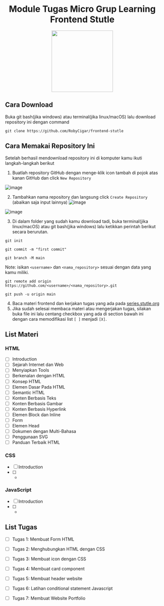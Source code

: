 <h1 align="center">Module Tugas Micro Grup Learning Frontend Stutle</h1>

<p align="center">
  <img height="200" src="https://user-images.githubusercontent.com/69680330/135962270-65ba0bb0-a99b-4072-816a-219f22207b74.jpg" />
</p>


## Cara Download
Buka git bash(jika windows) atau terminal(jika linux/macOS) lalu download repository ini dengan command
```
git clone https://github.com/RobyCigar/frontend-stutle

```
## Cara Memakai Repository Ini
Setelah berhasil mendownload repository ini di komputer kamu ikuti langkah-langkah berikut

1. Buatlah repository GitHub dengan menge-klik icon tambah di pojok atas kanan GitHub
dan click `New Repository`

![image](https://user-images.githubusercontent.com/69680330/135961556-cd091d70-806f-47b2-8341-45c2b98b8c1b.png)


2. Tambahkan nama repository dan langsung click `Create Repository` (abaikan saja input lainnya)
![image](https://user-images.githubusercontent.com/69680330/135961050-37b6e0c6-fd28-488d-9400-e9b5a017aff8.png)

![image](https://user-images.githubusercontent.com/69680330/135961078-b51df1bb-3862-4736-97eb-fb5291d34212.png)


3. Di dalam folder yang sudah kamu download tadi, buka terminal(jika linux/macOS) atau git bash(jika windows) lalu ketikkan perintah berikut secara berurutan.
```
git init
```
```
git commit -m "first commit"
```
```
git branch -M main
```
Note: isikan `<username>` dan `<nama_repository>` sesuai dengan data yang kamu miliki.
```
git remote add origin https://github.com/<username>/<nama_repository>.git
```
```
git push -u origin main
```

4. Baca materi frontend dan kerjakan tugas yang ada pada [series.stutle.org](https://series.stutle.org/052b2e5435834909a1b9711802973cd7) 
5. Jika sudah selesai membaca materi atau mengerjakan tugas, silakan buka file ini lalu centang checkbox yang ada di section bawah ini dengan cara memodifikasi list `[ ]` menjadi `[X]`.

## List Materi
### HTML
- [ ] Introduction
- [ ] Sejarah Internet dan Web
- [ ] Menyiapkan Tools
- [ ] Berkenalan dengan HTML
- [ ] Konsep HTML
- [ ] Elemen Dasar Pada HTML
- [ ] Semantic HTML
- [ ] Konten Berbasis Teks
- [ ] Konten Berbasis Gambar
- [ ] Konten Berbasis Hyperlink
- [ ] Elemen Block dan Inline
- [ ] Form
- [ ] Elemen Head
- [ ] Dokumen dengan Multi-Bahasa
- [ ] Penggunaan SVG
- [ ] Panduan Terbaik HTML
### CSS
- [ ] Introduction
- [ ] -

### JavaScript
- [ ] Introduction
- [ ] -


## List Tugas
- [ ] Tugas 1: Membuat Form HTML

- [ ] Tugas 2: Menghubungkan HTML dengan CSS

- [ ] Tugas 3: Membuat icon dengan CSS

- [ ] Tugas 4: Membuat card component

- [ ] Tugas 5: Membuat header website

- [ ] Tugas 6: Latihan conditional statement Javascript

- [ ] Tugas 7: Membuat Website Portfolio
